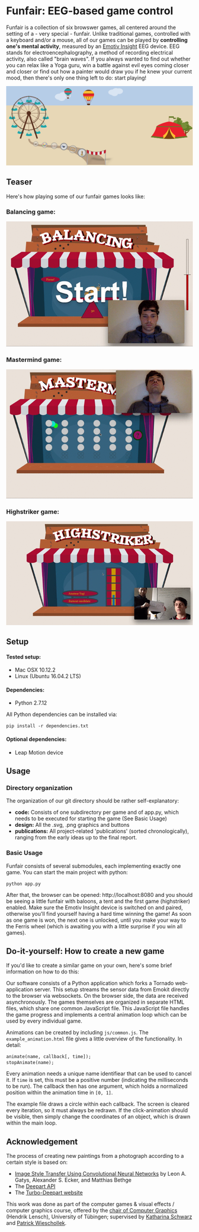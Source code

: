 # Funfair: EEG-based game control
Funfair is a collection of six browswer games, all centered around the setting of a - very special - funfair. Unlike traditional games, controlled with a keyboard and/or a  mouse, all of our games can be played by **controlling one's mental activity**, measured by an [Emotiv Insight](https://www.emotiv.com/insight/) EEG device. EEG stands for electroencephalography, a method of recording electrical activity, also called "brain waves". If you always wanted to find out whether you can relax like a Yoga guru, win a battle against evil eyes coming closer and closer or find out how a painter would draw you if he knew your current mood, then there's only one thing left to do: start playing!

![](design/index.png)

## Teaser

Here's how playing some of our funfair games looks like:

### Balancing game:
![balancing-demo-video](publications/06_videos/balancing.gif)

### Mastermind game:
![mastermind-demo-video](publications/06_videos/mastermind.gif)

### Highstriker game:
![highstriker-demo-video](publications/06_videos/highstriker.gif)

### 

## Setup

#### Tested setup:
* Mac OSX 10.12.2
* Linux (Ubuntu 16.04.2 LTS)

#### Dependencies:
* Python 2.7.12

All Python dependencies can be installed via:
```
pip install -r dependencies.txt
```
#### Optional dependencies:
* Leap Motion device


## Usage

### Directory organization

The organization of our git directory should be rather self-explanatory:

- **code:** Consists of one subdirectory per game and of app.py, which needs to be executed for starting the game (See Basic Usage)
- **design:** All the .svg, .png graphics and buttons
- **publications:** All project-related 'publications' (sorted chronologically), ranging from the early ideas up to the final report. 

### Basic Usage
Funfair consists of several submodules, each implementing exactly one game. You can start the main project with python:
```
python app.py
```
After that, the browser can be opened: http://localhost:8080 and you should be seeing a little funfair with baloons, a tent and the first game (highstriker) enabled. Make sure the Emotiv Insight device is switched on and paired, otherwise you'll find yourself having a hard time winning the game! As soon as one game is won, the next one is unlocked, until you make your way to the Ferris wheel (which is awaiting you with a little surprise if you win all games).


## Do-it-yourself: How to create a new game
If you'd like to create a similar game on your own, here's some brief information on how to do this: 

Our software consists of a Python application which forks a Tornado web-application server. This setup streams the sensor data from Emokit directly to the browser via websockets. On the browser side, the data are received asynchronously. The games themselves are organized in separate HTML files, which share one common JavaScript file. This JavaScript file handles the game progress and implements a central animation loop which can be used by every individual game.

Animations can be created by including `js/common.js`. The `example_animation.html` file gives a little overview of the functionality. In detail:

```
animate(name, callback[, time]);
stopAnimate(name);
```

Every animation needs a unique name identifiear that can be used to cancel it. If `time` is set, this must be a positive number (indicating the milliseconds to be run). The callback then has one argument, which holds a normalized position within the animation time in `[0, 1]`. 

The example file draws a circle within each callback. The screen is cleared every iteration, so it must always be redrawn. If the click-animation should be visible, then simply change the coordinates of an object, which is drawn within the main loop.


## Acknowledgement

The process of creating new paintings from a photograph according to a certain style is based on:

* [Image Style Transfer Using Convolutional Neural Networks](http://www.cv-foundation.org/openaccess/content_cvpr_2016/papers/Gatys_Image_Style_Transfer_CVPR_2016_paper.pdf)
by Leon A. Gatys, Alexander S. Ecker, and Matthias Bethge
* The [Deepart API](https://github.com/deepart-io/deepart-api)
* The [Turbo-Deepart website](http://turbo.deepart.io/)

This work was done as part of the computer games & visual effects / computer graphics course, offered by the [chair of Computer Graphics](http://www.uni-tuebingen.de/fakultaeten/mathematisch-naturwissenschaftliche-fakultaet/fachbereiche/informatik/lehrstuehle/computergrafik/lehrstuhl.html) (Hendrik Lensch), University of Tübingen; supervised by [Katharina Schwarz](http://www.wsi.uni-tuebingen.de/lehrstuehle/computergrafik/lehrstuhl/staff/katharina-schwarz.html) and [Patrick Wieschollek](http://www.wsi.uni-tuebingen.de/lehrstuehle/computergrafik/lehrstuhl/staff/wieschollek.html).

